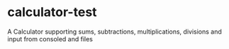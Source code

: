 # calculator-test
 A Calculator supporting sums, subtractions, multiplications, divisions and input from consoled and files
